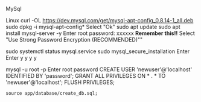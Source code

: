 MySql

Linux
curl -OL https://dev.mysql.com/get/mysql-apt-config_0.8.14-1_all.deb
sudo dpkg -i mysql-apt-config*
    Select "Ok"
sudo apt update
sudo apt install mysql-server -y
    Enter root password: xxxxxx **Remember this!!**
    Select "Use Strong Password Encryption (RECOMMENDED)""

sudo systemctl status mysql.service
sudo mysql_secure_installation
    Enter
    Enter
    y
    y
    y
    y

mysql -u root -p
    Enter root password
    CREATE USER 'newuser'@'localhost' IDENTIFIED BY 'password';
    GRANT ALL PRIVILEGES ON * . * TO 'newuser'@'localhost';
    FLUSH PRIVILEGES;

    source app/database/create_db.sql;
